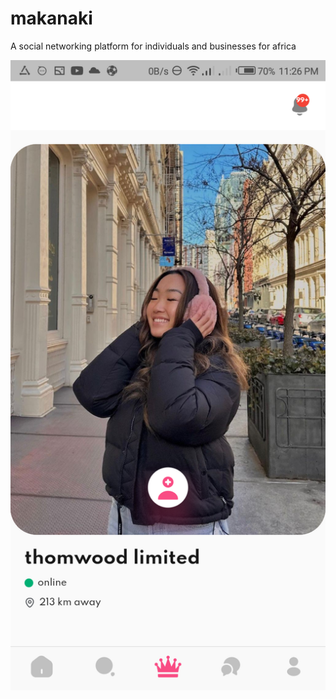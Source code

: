 # makanaki

A social networking platform for individuals and businesses for africa

![Alt text](swipe.png)

